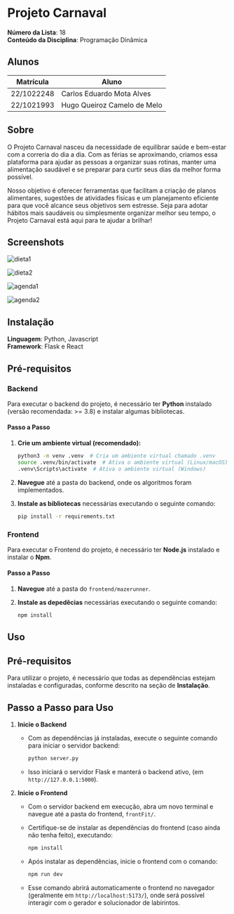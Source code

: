 # Projeto Carnaval

**Número da Lista**: 18<br>
**Conteúdo da Disciplina**: Programação Dinâmica<br>

## Alunos
|Matrícula | Aluno |
| -- | -- |
| 22/1022248  | Carlos Eduardo Mota Alves |
| 22/1021993  | Hugo Queiroz Camelo de Melo |

## Sobre 
O Projeto Carnaval nasceu da necessidade de equilibrar saúde e bem-estar com a correria do dia a dia. Com as férias se aproximando, criamos essa plataforma para ajudar as pessoas a organizar suas rotinas, manter uma alimentação saudável e se preparar para curtir seus dias da melhor forma possível.

Nosso objetivo é oferecer ferramentas que facilitam a criação de planos alimentares, sugestões de atividades físicas e um planejamento eficiente para que você alcance seus objetivos sem estresse. Seja para adotar hábitos mais saudáveis ou simplesmente organizar melhor seu tempo, o Projeto Carnaval está aqui para te ajudar a brilhar!

## Screenshots

![dieta1](./assets/dieta1.png)

![dieta2](./assets/dieta2.png)

![agenda1](./assets/agenda1.png)

![agenda2](./assets/agenda2.png)

## Instalação 
**Linguagem**: Python, Javascript<br>
**Framework**: Flask e React<br>

## Pré-requisitos

### Backend
Para executar o backend do projeto, é necessário ter **Python** instalado (versão recomendada: >= 3.8) e instalar algumas bibliotecas.

#### Passo a Passo

1. **Crie um ambiente virtual (recomendado):**

   ```bash
   python3 -m venv .venv  # Cria um ambiente virtual chamado .venv
   source .venv/bin/activate  # Ativa o ambiente virtual (Linux/macOS)
   .venv\Scripts\activate  # Ativa o ambiente virtual (Windows)

2. **Navegue** até a pasta do backend, onde os algoritmos foram implementados.

3. **Instale as bibliotecas** necessárias executando o seguinte comando:

   ```bash
   pip install -r requirements.txt

### Frontend
Para executar o Frontend do projeto, é necessário ter **Node.js** instalado e instalar o **Npm**.

#### Passo a Passo
1. **Navegue** até a pasta do ```frontend/mazerunner```.
2. **Instale as depedêcias** necessárias executando o seguinte comando:

   ```bash
   npm install

## Uso 

## Pré-requisitos
Para utilizar o projeto, é necessário que todas as dependências estejam instaladas e configuradas, conforme descrito na seção de **Instalação**.

## Passo a Passo para Uso

1. **Inicie o Backend**
   - Com as dependências já instaladas, execute o seguinte comando para iniciar o servidor backend:
     
     ```bash
     python server.py
     ```

   - Isso iniciará o servidor Flask e manterá o backend ativo, (em `http://127.0.0.1:5000`).

2. **Inicie o Frontend**
   - Com o servidor backend em execução, abra um novo terminal e navegue até a pasta do frontend, `frontFit/`.
   - Certifique-se de instalar as dependências do frontend (caso ainda não tenha feito), executando:
     
     ```bash
     npm install
     ```

   - Após instalar as dependências, inicie o frontend com o comando:
     
     ```bash
     npm run dev
     ```

   - Esse comando abrirá automaticamente o frontend no navegador (geralmente em `http://localhost:5173/`), onde será possível interagir com o gerador e solucionador de labirintos.

